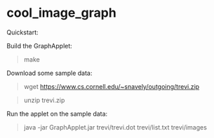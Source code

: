 # cool_image_graph

Quickstart:

Build the GraphApplet:

> make

Download some sample data:

> wget https://www.cs.cornell.edu/~snavely/outgoing/trevi.zip

> unzip trevi.zip

Run the applet on the sample data:

> java -jar GraphApplet.jar trevi/trevi.dot trevi/list.txt trevi/images
